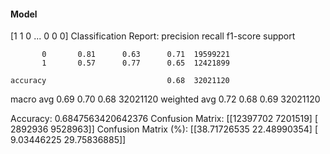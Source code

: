 #### Model
[1 1 0 ... 0 0 0]
Classification Report:
              precision    recall  f1-score   support

           0       0.81      0.63      0.71  19599221
           1       0.57      0.77      0.65  12421899

    accuracy                           0.68  32021120
   macro avg       0.69      0.70      0.68  32021120
weighted avg       0.72      0.68      0.69  32021120

Accuracy: 0.6847563420642376
Confusion Matrix:
[[12397702  7201519]
 [ 2892936  9528963]]
Confusion Matrix (%):
[[38.71726535 22.48990354]
 [ 9.03446225 29.75836885]]
